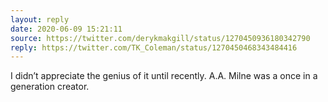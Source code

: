 ```yaml
---
layout: reply
date: 2020-06-09 15:21:11
source: https://twitter.com/derykmakgill/status/1270450936180342790
reply: https://twitter.com/TK_Coleman/status/1270450468343484416
---
```


I didn’t appreciate the genius of it until recently. A.A. Milne was a once in a generation creator.
